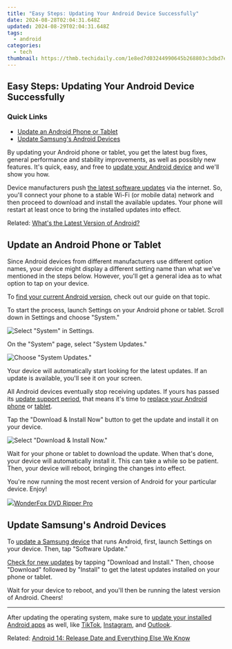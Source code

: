 ```yaml
---
title: "Easy Steps: Updating Your Android Device Successfully"
date: 2024-08-28T02:04:31.648Z
updated: 2024-08-29T02:04:31.648Z
tags:
  - android
categories:
  - tech
thumbnail: https://thmb.techidaily.com/1e8ed7d03244990645b268803c3dbd7e538910f876a7a096244cc5d3946c5238.jpg
---
```


## Easy Steps: Updating Your Android Device Successfully

### Quick Links

* [Update an Android Phone or Tablet](https://fox-glue.techidaily.com/balance-relaxation-and-growth-with-this-ultimate-guide-to-multitasking-and-podcasting-for-2024/)
* [Update Samsung's Android Devices](https://android-pokemon-go.techidaily.com/in-2024-catch-or-beat-sleeping-snorlax-on-pokemon-go-for-motorola-edge-2023-drfone-by-drfone-virtual-android/)

 By updating your Android phone or tablet, you get the latest bug fixes, general performance and stability improvements, as well as possibly new features. It's quick, easy, and free to [update your Android device](https://android-unlock.techidaily.com/in-2024-top-10-password-cracking-tools-for-motorola-razr-40-by-drfone-android/) and we'll show you how.

 Device manufacturers push [the latest software updates](https://common-error.techidaily.com/simple-solutions-troubleshooting-and-enhancing-your-file-explorer-on-windows-11/) via the internet. So, you'll connect your phone to a stable Wi-Fi (or mobile data) network and then proceed to download and install the available updates. Your phone will restart at least once to bring the installed updates into effect.

Related: [What's the Latest Version of Android?](https://android-unlock.techidaily.com/in-2024-top-10-password-cracking-tools-for-motorola-razr-40-by-drfone-android/) 

##  Update an Android Phone or Tablet

 Since Android devices from different manufacturers use different option names, your device might display a different setting name than what we've mentioned in the steps below. However, you'll get a general idea as to what option to tap on your device.

 To [find your current Android version](https://sound-issues.techidaily.com/troubleshooting-sound-issues-in-windows-solutions-for-audio-pop-ups/), check out our guide on that topic.

 To start the process, launch Settings on your Android phone or tablet. Scroll down in Settings and choose "System."

![Select "System" in Settings.](https://static1.howtogeekimages.com/wordpress/wp-content/uploads/2022/07/1-android-system-settings.png) 

 On the "System" page, select "System Updates."

![Choose "System Updates."](https://static1.howtogeekimages.com/wordpress/wp-content/uploads/2022/07/2-android-system-updates.png) 

 Your device will automatically start looking for the latest updates. If an update is available, you'll see it on your screen.

 All Android devices eventually stop receiving updates. If yours has passed its [update support period](https://activate-lock.techidaily.com/how-to-delete-icloud-account-with-or-without-password-from-your-iphone-se-2022windowsmac-by-drfone-ios/), that means it's time to [replace your Android phone](https://twitter-videos.techidaily.com/hot-takes-highlight-twitters-trending-topics-for-2024/) or [tablet](https://youtube-sure.techidaily.com/16757146-updated-bite-sized-video-knowledge-now/).

 Tap the "Download & Install Now" button to get the update and install it on your device.

![Select "Download & Install Now."](https://static1.howtogeekimages.com/wordpress/wp-content/uploads/2022/07/3-android-download-install-updates.png) 

 Wait for your phone or tablet to download the update. When that's done, your device will automatically install it. This can take a while so be patient. Then, your device will reboot, bringing the changes into effect.

 You're now running the most recent version of Android for your particular device. Enjoy!

<!-- affiliate ads begin -->
<a href="https://secure.2checkout.com/order/checkout.php?PRODS=3922934&QTY=1&AFFILIATE=108875&CART=1"><img src="https://secure.avangate.com/images/merchant/4b0a0290ad7df100b77e86839989a75e/products/ripperpro.png" border="0">WonderFox DVD Ripper Pro</a>
<!-- affiliate ads end -->
##  Update Samsung's Android Devices

 To [update a Samsung device](https://visual-screen-recording.techidaily.com/in-2024-the-ultimate-guide-to-alternatives-to-streamlabs-obs/) that runs Android, first, launch Settings on your device. Then, tap "Software Update."

[Check for new updates](https://fox-access.techidaily.com/updated-in-2024-effective-tactics-for-customizing-song-tempo-in-spotify/) by tapping "Download and Install." Then, choose "Download" followed by "Install" to get the latest updates installed on your phone or tablet.

 Wait for your device to reboot, and you'll then be running the latest version of Android. Cheers!

---

 After updating the operating system, make sure to [update your installed Android apps](https://android-pokemon-go.techidaily.com/in-2024-here-are-some-reliable-ways-to-get-pokemon-go-friend-codes-for-meizu-21-pro-drfone-by-drfone-virtual-android/) as well, like [TikTok](https://printer-issues.techidaily.com/mended-printer-network-error/), [Instagram](https://fox-direct.techidaily.com/new-2024-approved-unveiling-the-real-value-in-cloud-storage-charges/), and [Outlook](https://tech-revival.techidaily.com/exploring-the-potential-of-chatgpt-in-text-correction-tasks/).

Related: [Android 14: Release Date and Everything Else We Know](https://mondly-stories.techidaily.com/beginners-pathway-to-russian-currency-terminology/)

<ins class="adsbygoogle"
     style="display:block"
     data-ad-format="autorelaxed"
     data-ad-client="ca-pub-7571918770474297"
     data-ad-slot="1223367746"></ins>



<ins class="adsbygoogle"
     style="display:block"
     data-ad-client="ca-pub-7571918770474297"
     data-ad-slot="8358498916"
     data-ad-format="auto"
     data-full-width-responsive="true"></ins>



